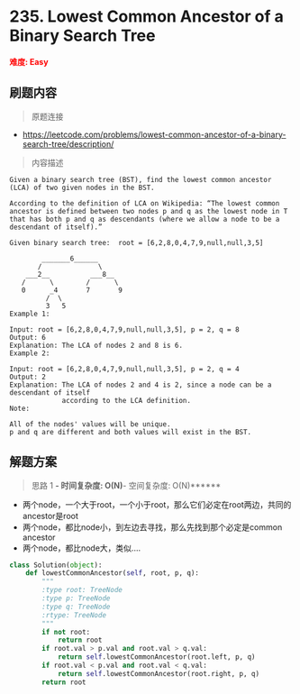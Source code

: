 # 235. Lowest Common Ancestor of a Binary Search Tree

**<font color=red>难度: Easy</font>**

## 刷题内容

> 原题连接

* https://leetcode.com/problems/lowest-common-ancestor-of-a-binary-search-tree/description/

> 内容描述

```
Given a binary search tree (BST), find the lowest common ancestor (LCA) of two given nodes in the BST.

According to the definition of LCA on Wikipedia: “The lowest common ancestor is defined between two nodes p and q as the lowest node in T that has both p and q as descendants (where we allow a node to be a descendant of itself).”

Given binary search tree:  root = [6,2,8,0,4,7,9,null,null,3,5]

        _______6______
       /              \
    ___2__          ___8__
   /      \        /      \
   0      _4       7       9
         /  \
         3   5
Example 1:

Input: root = [6,2,8,0,4,7,9,null,null,3,5], p = 2, q = 8
Output: 6
Explanation: The LCA of nodes 2 and 8 is 6.
Example 2:

Input: root = [6,2,8,0,4,7,9,null,null,3,5], p = 2, q = 4
Output: 2
Explanation: The LCA of nodes 2 and 4 is 2, since a node can be a descendant of itself 
             according to the LCA definition.
Note:

All of the nodes' values will be unique.
p and q are different and both values will exist in the BST.
```

## 解题方案

> 思路 1
******- 时间复杂度: O(N)******- 空间复杂度: O(N)******

- 两个node，一个大于root，一个小于root，那么它们必定在root两边，共同的ancestor是root
- 两个node，都比node小，到左边去寻找，那么先找到那个必定是common ancestor
- 两个node，都比node大，类似....



```python
class Solution(object):
    def lowestCommonAncestor(self, root, p, q):
        """
        :type root: TreeNode
        :type p: TreeNode
        :type q: TreeNode
        :rtype: TreeNode
        """
        if not root:
            return root
        if root.val > p.val and root.val > q.val:
            return self.lowestCommonAncestor(root.left, p, q)
        if root.val < p.val and root.val < q.val:
            return self.lowestCommonAncestor(root.right, p, q)
        return root
```

